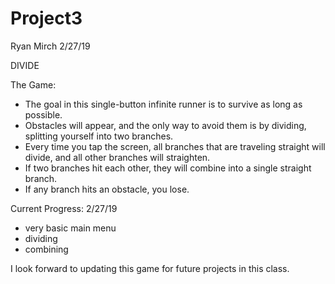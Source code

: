 # Project3
Ryan Mirch
2/27/19

DIVIDE

The Game:
- The goal in this single-button infinite runner is to survive as long as possible. 
- Obstacles will appear, and the only way to avoid them is by dividing, splitting yourself into two branches.
- Every time you tap the screen, all branches that are traveling straight will divide, and all other branches will straighten.
- If two branches hit each other, they will combine into a single straight branch.
- If any branch hits an obstacle, you lose.

Current Progress:
2/27/19
- very basic main menu
- dividing
- combining

I look forward to updating this game for future projects in this class.

